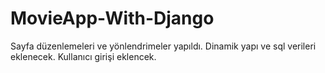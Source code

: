 ﻿# MovieApp-With-Django
Sayfa düzenlemeleri ve yönlendrimeler yapıldı.
Dinamik yapı ve sql verileri eklenecek.
Kullanıcı girişi eklencek.
